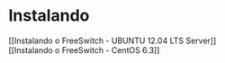 <h1>Instalando</h1>

[[Instalando o FreeSwitch - UBUNTU 12.04 LTS Server]] <br>
[[Instalando o FreeSwitch - CentOS 6.3]] <br>
